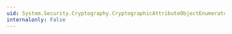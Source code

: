 ```yaml
---
uid: System.Security.Cryptography.CryptographicAttributeObjectEnumerator.Reset
internalonly: False
---
```

